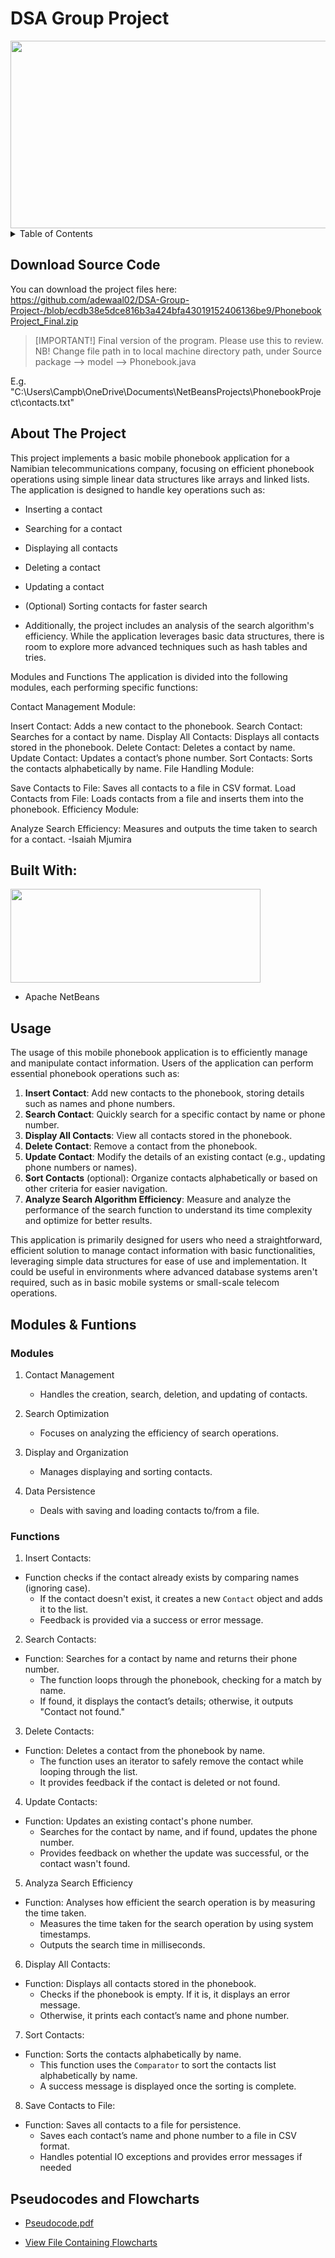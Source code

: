 # DSA Group Project 

<img src="https://github.com/user-attachments/assets/6945dcf3-711f-4911-8a39-e2a0395cbb0b" width="600" height="300">

<details>
  <summary> Table of Contents</summary>
  <ol>
    <li>
      <a href="#about-the-project">About The Project</a>
        <li><a href="#built-with">Built With</a></li>
     <li><a href="#usage">Usage</a></li>
    <li><a href="#contributing">Contributing</a></li>
  </ol>
</details>

## Download Source Code
You can download the project files here: https://github.com/adewaal02/DSA-Group-Project-/blob/ecdb38e5dce816b3a424bfa43019152406136be9/PhonebookProject_Final.zip
> [IMPORTANT!] Final version of the program. Please use this to review.
NB! Change file path in to local machine directory path, under Source package --> model --> Phonebook.java

E.g. "C:\\Users\\Campb\\OneDrive\\Documents\\NetBeansProjects\\PhonebookProject\\contacts.txt" 

## About The Project 

This project implements a basic mobile phonebook application for a Namibian telecommunications company, focusing on efficient phonebook operations using simple linear data structures like arrays and linked lists. The application is designed to handle key operations such as:

* Inserting a contact
* Searching for a contact
* Displaying all contacts
* Deleting a contact
* Updating a contact
* (Optional) Sorting contacts for faster search
  
* Additionally, the project includes an analysis of the search algorithm's efficiency. While the application leverages basic data structures, there is room to explore more advanced techniques such as hash tables and tries.


Modules and Functions
The application is divided into the following modules, each performing specific functions:


Contact Management Module:

Insert Contact: Adds a new contact to the phonebook.
Search Contact: Searches for a contact by name.
Display All Contacts: Displays all contacts stored in the phonebook.
Delete Contact: Deletes a contact by name.
Update Contact: Updates a contact’s phone number.
Sort Contacts: Sorts the contacts alphabetically by name.
File Handling Module:

Save Contacts to File: Saves all contacts to a file in CSV format.
Load Contacts from File: Loads contacts from a file and inserts them into the phonebook.
Efficiency Module:

Analyze Search Efficiency: Measures and outputs the time taken to search for a contact.
-Isaiah Mjumira



## Built With:

<img src="https://github.com/user-attachments/assets/96af4364-76cb-4774-a345-15780ba17724" width="400" height="150">


* Apache NetBeans


## Usage

The usage of this mobile phonebook application is to efficiently manage and manipulate contact information. Users of the application can perform essential phonebook operations such as:

1. **Insert Contact**: Add new contacts to the phonebook, storing details such as names and phone numbers.
2. **Search Contact**: Quickly search for a specific contact by name or phone number.
3. **Display All Contacts**: View all contacts stored in the phonebook.
4. **Delete Contact**: Remove a contact from the phonebook.
5. **Update Contact**: Modify the details of an existing contact (e.g., updating phone numbers or names).
6. **Sort Contacts** (optional): Organize contacts alphabetically or based on other criteria for easier navigation.
7. **Analyze Search Algorithm Efficiency**: Measure and analyze the performance of the search function to understand its time complexity and optimize for better results.

This application is primarily designed for users who need a straightforward, efficient solution to manage contact information with basic functionalities, leveraging simple data structures for ease of use and implementation. It could be useful in environments where advanced database systems aren't required, such as in basic mobile systems or small-scale telecom operations.

## Modules & Funtions

### Modules
1. Contact Management
   - Handles the creation, search, deletion, and updating of contacts.
   
2. Search Optimization
   - Focuses on analyzing the efficiency of search operations.
   
3. Display and Organization
   - Manages displaying and sorting contacts.
   
4. Data Persistence
   - Deals with saving and loading contacts to/from a file.

### Functions

1. Insert Contacts: 
- Function checks if the contact already exists by comparing names (ignoring case).
  - If the contact doesn't exist, it creates a new `Contact` object and adds it to
the list.
  - Feedback is provided via a success or error message.

2. Search Contacts:
- Function: Searches for a contact by name and returns their phone number.
  - The function loops through the phonebook, checking for a match by name.
  - If found, it displays the contact’s details; otherwise, it outputs "Contact not
found."

3. Delete Contacts: 
- Function: Deletes a contact from the phonebook by name.
  - The function uses an iterator to safely remove the contact while looping
through the list.
  - It provides feedback if the contact is deleted or not found.
  
4. Update Contacts:
- Function: Updates an existing contact's phone number.
  - Searches for the contact by name, and if found, updates the phone number.
  - Provides feedback on whether the update was successful, or the contact
wasn't found.

5. Analyza Search Efficiency
- Function: Analyses how efficient the search operation is by measuring the
time taken.
  - Measures the time taken for the search operation by using system
timestamps.
  - Outputs the search time in milliseconds.
  
6. Display All Contacts: 
- Function: Displays all contacts stored in the phonebook.
  - Checks if the phonebook is empty. If it is, it displays an error message.
  - Otherwise, it prints each contact’s name and phone number.
  
7. Sort Contacts:
- Function: Sorts the contacts alphabetically by name.
  - This function uses the `Comparator` to sort the contacts list alphabetically
by name.
  - A success message is displayed once the sorting is complete.

8. Save Contacts to File: 
- Function: Saves all contacts to a file for persistence.
  - Saves each contact’s name and phone number to a file in CSV format.
  - Handles potential IO exceptions and provides error messages if needed
 
## Pseudocodes and Flowcharts

* [Pseudocode.pdf](https://github.com/user-attachments/files/17369219/002A.Pseudocode.pdf)

* [View File Containing Flowcharts](https://github.com/adewaal02/DSA-Group-Project-/tree/main/Flowcharts%20&%20Pseudocodes)
